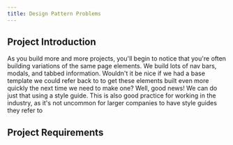 ```yaml
---
title: Design Pattern Problems
---
```


## Project Introduction

As you build more and more projects, you'll begin to notice that you're often building variations of the same page elements. We build lots of nav bars, modals, and tabbed information. Wouldn't it be nice if we had a base template we could refer back to to get these elements built even more quickly the next time we need to make one? Well, good news! We can do just that using a style guide. This is also good practice for working in the industry, as it's not uncommon for larger companies to have style guides they refer to

## Project Requirements
